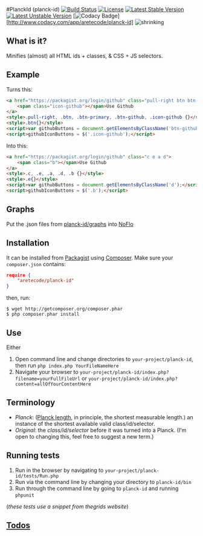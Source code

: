 #PlanckId (planck-id)
[![Build Status](https://secure.travis-ci.org/aretecode/planck-id.svg)](https://travis-ci.org/aretecode/planck-id)
[![License](https://poser.pugx.org/aretecode/planck-id/license)](http://packagist.org/packages/aretecode/planck-id)
[![Latest Stable Version](https://poser.pugx.org/aretecode/planck-id/v/unstable)](http://packagist.org/packages/aretecode/planck-id)
[![Latest Unstable Version](https://poser.pugx.org/aretecode/planck-id/version)](http://packagist.org/packages/aretecode/planck-id)
[![Codacy Badge](https://api.codacy.com/project/badge/6ea69f611cb84c63862b2750a5e48563)][http://www.codacy.com/app/aretecode/planck-id]
![shrinking](http://jonlieffmd.com/wp-content/uploads/2012/01/512px-Scale_one_to_thousand_volume.svg_3.png)

## What is it?
Minifies (almost) all HTML ids + classes, & CSS + JS selectors.

## Example
Turns this:
```html
<a href="https://packagist.org/login/github" class="pull-right btn btn-primary btn-github">
    <span class="icon-github"></span>Use Github
</a>
<style>.pull-right, .btn, .btn-primary, .btn-github, .icon-github {}</style>
<style>.btn{}</style>
<script>var githubButtons = document.getElementsByClassName('btn-github');</script>
<script>githubIconButtons = $('.icon-github');</script>
```
Into this: 
```html
<a href="https://packagist.org/login/github" class="c e a d">
    <span class="b"></span>Use Github
</a> 
<style>.c, .e, .a, .d, .b {}</style>
<style>.e{}</style> 
<script>var githubButtons = document.getElementsByClassName('d');</script>
<script>githubIconButtons = $('.b');</script>
```

## Graphs
Put the .json files from [planck-id/graphs](http://github.com/aretecode/planck-id/graphs/) into [NoFlo](http://noflojs.org)

## Installation
It can be installed from [Packagist](https://packagist.org/planck-id) using [Composer](https://getcomposer.org/). Make sure your `composer.json` contains:
```json
require {
    "aretecode/planck-id"
}
```

then, run: 
```
$ wget http://getcomposer.org/composer.phar
$ php composer.phar install
```

## Use
Either

1. Open command line and change directories to `your-project/planck-id`, then run `php index.php YourFileNameHere`
2. Navigate your browser to `your-project/planck-id/index.php?filename=yourFullFileUrl` or `your-project/planck-id/index.php?content=allOfYourContentHere`

## Terminology
* _Planck_: ([Planck length](https://en.wikipedia.org/wiki/Planck_length), in principle, the shortest measurable length.) an instance of the shortest available valid class/id/selector. 
* _Original_: the _class/id/selector_ before it was turned into a Planck. (I'm open to changing this, feel free to suggest a new term.)

## Running tests
1. Run in the browser by navigating to `your-project/planck-id/tests/Run.php`
2. Run via the command line by changing your directory to  `planck-id/bin`
3. Run through the command line by going to `planck-id` and running `phpunit`

(_these tests use a snippet from thegrids website_)

## [Todos](https://github.com/aretecode/planck-id/TODO.md)